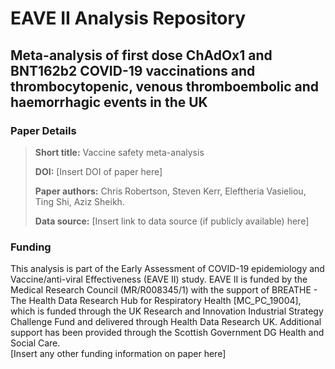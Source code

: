 # EAVE II Analysis Repository
## Meta-analysis of first dose ChAdOx1 and BNT162b2 COVID-19 vaccinations and thrombocytopenic, venous thromboembolic and haemorrhagic events in the UK

### Paper Details
> **Short title:** Vaccine safety meta-analysis
>
>**DOI:** [Insert DOI of paper here]
>
>**Paper authors:** Chris Robertson, Steven Kerr, Eleftheria Vasieliou, Ting Shi, Aziz Sheikh.
>
>**Data source:** [Insert link to data source (if publicly available) here]

### Funding
This analysis is part of the Early Assessment of COVID-19 epidemiology and Vaccine/anti-viral Effectiveness (EAVE II) study. EAVE II is funded by the Medical Research Council (MR/R008345/1) with the support of BREATHE - The Health Data Research Hub for Respiratory Health [MC_PC_19004], which is funded through the UK Research and Innovation Industrial Strategy Challenge Fund and delivered through Health Data Research UK. Additional support has been provided through the Scottish Government DG Health and Social Care.  
[Insert any other funding information on paper here]
